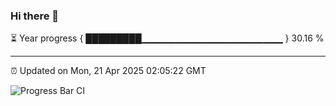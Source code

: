 ### Hi there 👋

⏳ Year progress { █████████▁▁▁▁▁▁▁▁▁▁▁▁▁▁▁▁▁▁▁▁▁ } 30.16 %

---

⏰ Updated on Mon, 21 Apr 2025 02:05:22 GMT

![Progress Bar CI](https://github.com/DhruviPatel157/GitHub-Actions-Demo/workflows/Progress%20Bar%20CI/badge.svg)
